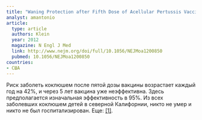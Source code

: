 ```yaml
---
title: "Waning Protection after Fifth Dose of Acellular Pertussis Vaccine in Children"
analyst: amantonio
article:
  type: article
  authors: Klein
  year: 2012
  magazine: N Engl J Med
  link: http://www.nejm.org/doi/full/10.1056/NEJMoa1200850
  pubmed: 10.1056/NEJMoa1200850
countries:
- США
---
```


Риск заболеть коклюшем после пятой дозы вакцины возрастает каждый год на 42%, и через 5 лет вакцина уже неэффективна. Здесь предполагается изначальная эффективность в 95%.
Из всех заболевших коклюшем детей в северной Калифорнии, никто не умер и никто не был госпитализирован. Еще: [[1]](https://www.ncbi.nlm.nih.gov/pubmed/17443462).
